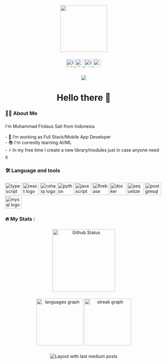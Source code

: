 <div align="center">
  <img height="150" src="https://camo.githubusercontent.com/62da68eb62b1e5f175f7d1f0191dd89a653d7908feb22d37d4a0ab07365d6791/68747470733a2f2f6d656469612e67697068792e636f6d2f6d656469612f4d3967624264396e6244724f5475314d71782f67697068792e676966"  />
</div>

###

<div align="center">
  <a href="https://www.linkedin.com/in/firdaus-sati/" target="_blank">
    <img src="https://img.shields.io/static/v1?message=LinkedIn&logo=linkedin&label=&color=0077B5&logoColor=white&labelColor=&style=for-the-badge" height="25" alt="linkedin logo"  />
  </a>
  <a href="https://dev.to/krsbx" target="_blank">
    <img src="https://img.shields.io/static/v1?message=dev.to&logo=dev.to&label=&color=0A0A0A&logoColor=white&labelColor=&style=for-the-badge" height="25" alt="devto logo"  />
  </a>
  <a href="https://www.instagram.com/krs.bx/" target="_blank">
    <img src="https://img.shields.io/static/v1?message=Instagram&logo=instagram&label=&color=E4405F&logoColor=white&labelColor=&style=for-the-badge" height="25" alt="instagram logo"  />
  </a>
  <a href="https://krsbx.medium.com/" target="_blank">
    <img src="https://img.shields.io/static/v1?message=Medium&logo=medium&label=&color=12100E&logoColor=white&labelColor=&style=for-the-badge" height="25" alt="medium logo"  />
  </a>
</div>

###

<div align="center">
  <img src="https://visitor-badge.laobi.icu/badge?page_id=krsbx.krsbx&"  />
</div>

###

<h1 align="center">Hello there 👋</h1>

###

<h3 align="left">👩‍💻  About Me</h3>

###

<p align="left">I'm Muhammad Firdaus Sati from Indonesia<br><br>- 🔭 I’m working as Full Stack/Mobile App Developer<br>- 📚 I'm currently learning AI/ML<br>- ⚡ In my free time I create a new library/modules just in case anyone need it</p>

###

<h3 align="left">🛠 Language and tools</h3>

###

<div align="left">
  <img src="https://cdn.jsdelivr.net/gh/devicons/devicon/icons/typescript/typescript-original.svg" height="40" width="52" alt="typescript logo"  />
  <img src="https://cdn.jsdelivr.net/gh/devicons/devicon/icons/react/react-original.svg" height="40" width="52" alt="react logo"  />
  <img src="https://cdn.jsdelivr.net/gh/devicons/devicon/icons/csharp/csharp-original.svg" height="40" width="52" alt="csharp logo"  />
  <img src="https://cdn.jsdelivr.net/gh/devicons/devicon/icons/python/python-original.svg" height="40" width="52" alt="python logo"  />
  <img src="https://cdn.jsdelivr.net/gh/devicons/devicon/icons/javascript/javascript-original.svg" height="40" width="52" alt="javascript logo"  />
  <img src="https://cdn.jsdelivr.net/gh/devicons/devicon/icons/firebase/firebase-plain-wordmark.svg" height="40" width="52" alt="firebase logo"  />
  <img src="https://cdn.jsdelivr.net/gh/devicons/devicon/icons/docker/docker-plain-wordmark.svg" height="40" width="52" alt="docker logo"  />
  <img src="https://cdn.jsdelivr.net/gh/devicons/devicon/icons/sequelize/sequelize-original.svg" height="40" width="52" alt="sequelize logo"  />
  <img src="https://cdn.jsdelivr.net/gh/devicons/devicon/icons/postgresql/postgresql-original.svg" height="40" width="52" alt="postgresql logo"  />
  <img src="https://cdn.jsdelivr.net/gh/devicons/devicon/icons/mysql/mysql-original.svg" height="40" width="52" alt="mysql logo"  />
</div>

###

<h3 align="left">🔥   My Stats :</h3>

###

<div align="center">
  <img height="200" src="https://github-readme-stats-eight-theta.vercel.app/api?username=krsbx&hide_title=false&hide_rank=false&show_icons=true&include_all_commits=true&count_private=true&theme=dark&hide_border=true&order=1" alt="Github Status" />
</div>

###

<div align="center">
  <img src="https://github-readme-stats.vercel.app/api/top-langs?username=krsbx&locale=en&hide_title=false&layout=compact&card_width=320&langs_count=5&theme=dark&hide_border=true&order=2" height="150" alt="languages graph"  />
  <img src="https://streak-stats.demolab.com?user=krsbx&locale=en&mode=daily&theme=dark&hide_border=true&border_radius=5&order=3" height="150" alt="streak graph"  />
</div>

###

<div align="center">
  <img src="https://github-read-medium-git-main.pahlevikun.vercel.app/latest?limit=4&username=krsbx&theme=dark" alt="Layout with last medium posts"  />
</div>

###

<!-- # KRSBX
Hi! My name is Muhammad Firdaus Sati, I'm a Game Developer (Unity3D), Web Developer (Node JS, React), and a Mobile Developer (React Native). I'm talking mostly in TypeScript sometimes in JavaScript, Breathing with React, eating with React Native, and walking with C# and Unity3D.

### Skills
* 🖥 C#
* 🎮 Unity3D
* 💻 JavaScript/TypeScript
* ⚛ React
* 📱 React Native

[<img src='https://cdn.jsdelivr.net/npm/simple-icons@3.0.1/icons/github.svg' alt='github' height='40'>](https://github.com/krsbx)  [<img src='https://cdn.jsdelivr.net/npm/simple-icons@3.0.1/icons/instagram.svg' alt='instagram' height='40'>](https://www.instagram.com/krs.bx/)  [<img src='https://cdn.jsdelivr.net/npm/simple-icons@3.0.1/icons/icloud.svg' alt='website' height='40'>](https://krsbx.github.io)  [<img src='https://cdn.jsdelivr.net/npm/simple-icons@3.0.1/icons/linkedin.svg' alt='linkedin' height='40'>](https://www.linkedin.com/in/muhammad-firdaus-sati-7a0b541b6//)  

<img height="180em" src="https://github-readme-stats-eight-theta.vercel.app/api?username=krsbx&show_icons=true&theme=transparent&include_all_commits=true&count_private=true" alt="Github Status" />
<img height="180em" src="https://github-readme-stats-eight-theta.vercel.app/api/top-langs/?username=krsbx&layout=compact&theme=transparent" alt="Top Langs" />
 -->
